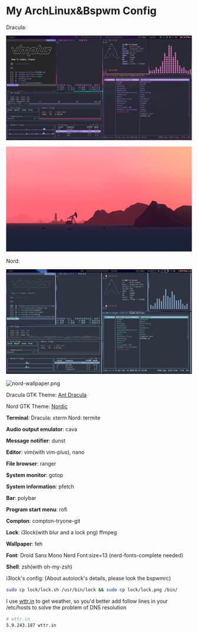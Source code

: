 # My ArchLinux&Bspwm Config

Dracula:

![dracula.png](shot/dracula.png)

![dracula-wallpaper.png](wallpaper/dracula-wallpaper.jpg)

Nord:

![nord.png](shot/nord.png)

![nord-wallpaper.png](wallpaper/nord-wallpaper.png)

Dracula GTK Theme: [Ant Dracula](https://www.gnome-look.org/p/1099856/)

Nord GTK Theme: [Nordic](https://www.gnome-look.org/p/1267246/)

**Terminal**: Dracula: xterm Nord: termite

**Audio output emulator**: cava

**Message notifier**: dunst

**Editor**: vim(with vim-plus), nano

**File browser**: ranger

**System monitor**: gotop

**System information**: pfetch

**Bar**: polybar

**Program start menu**: rofi

**Compton**: compton-tryone-git

**Lock**: i3lock(with blur and a lock png) ffmpeg

**Wallpaper**: feh

**Font**: Droid Sans Mono Nerd Font:size=13 (nerd-fonts-complete needed)

**Shell**: zsh(with oh-my-zsh)

i3lock's config: (About autolock's details, please look the bspwmrc)

```bash
sudo cp lock/lock.sh /usr/bin/lock && sudo cp lock/lock.png /bin/
```

I use [wttr.in](https://github.com/chubin/wttr.in) to get weather, so you'd better add follow lines in your /etc/hosts to solve the problem of DNS resolution

```bash
# wttr.in
5.9.243.187 wttr.in
```
